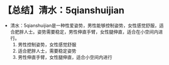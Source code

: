 # 【总结】清水：5qianshuijian

-   清水：5qianshuijian是一种性爱姿势，男性能够控制姿势，女性感觉舒服，适合肥胖人士。姿势需要稳定，男性伸直手臂，女性腿伸直，适合在小空间内进行。
    1.  男性控制姿势，女性感觉舒服
    2.  适合肥胖人士，需要稳定姿势
    3.  男性伸直手臂，女性腿伸直，适合小空间内进行